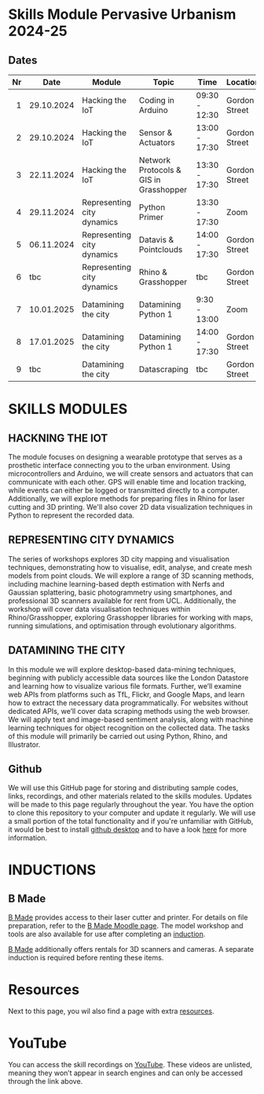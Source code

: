 # Skills Module Pervasive Urbanism 2024-25

## Dates
| Nr   |           Date|                     Module|                                  Topic|                Time|      Location|
|-----:|---------------| --------------------------|---------------------------------------|--------------------|--------------|
|     1|     29.10.2024|            Hacking the IoT|                      Coding in Arduino|      09:30 - 12:30 | Gordon Street|
|     2|     29.10.2024|            Hacking the IoT|                     Sensor & Actuators|      13:00 - 17:30 | Gordon Street|
|     3|     22.11.2024|            Hacking the IoT| Network Protocols & GIS in Grasshopper|      13:30 - 17:30 | Gordon Street|
|     4|     29.11.2024| Representing city dynamics|                          Python Primer|      13:30 - 17:30 |          Zoom|
|     5|     06.11.2024| Representing city dynamics|                  Datavis & Pointclouds|      14:00 - 17:30 | Gordon Street|
|     6|            tbc| Representing city dynamics|                    Rhino & Grasshopper|                tbc | Gordon Street|
|     7|     10.01.2025|        Datamining the city|                    Datamining Python 1|       9:30 - 13:00 |          Zoom|
|     8|     17.01.2025|        Datamining the city|                    Datamining Python 1|      14:00 - 17:30 | Gordon Street|
|     9|            tbc|        Datamining the city|                           Datascraping|                tbc | Gordon Street|

# SKILLS MODULES

## HACKNING THE IOT 
The module focuses on designing a wearable prototype that serves as a prosthetic interface connecting you to the urban environment. Using microcontrollers and Arduino, we will create sensors and actuators that can communicate with each other. GPS will enable time and location tracking, while events can either be logged or transmitted directly to a computer. Additionally, we will explore methods for preparing files in Rhino for laser cutting and 3D printing. We'll also cover 2D data visualization techniques in Python to represent the recorded data.

## REPRESENTING CITY DYNAMICS 
The series of workshops explores 3D city mapping and visualisation techniques, demonstrating how to visualise, edit, analyse, and create mesh models from point clouds. We will explore a range of 3D scanning methods, including machine learning-based depth estimation with Nerfs and Gaussian splattering, basic photogrammetry using smartphones, and professional 3D scanners available for rent from UCL. Additionally, the workshop will cover data visualisation techniques within Rhino/Grasshopper, exploring Grasshopper libraries for working with maps, running simulations, and optimisation through evolutionary algorithms.

## DATAMINING THE CITY 
In this module we will explore desktop-based data-mining techniques, beginning with publicly accessible data sources like the London Datastore and learning how to visualize various file formats. Further, we’ll examine web APIs from platforms such as TfL, Flickr, and Google Maps, and learn how to extract the necessary data programmatically. For websites without dedicated APIs, we’ll cover data scraping methods using the web browser. We will apply text and image-based sentiment analysis, along with machine learning techniques for object recognition on the collected data. The tasks of this module will primarily be carried out using Python, Rhino, and Illustrator.

## Github
We will use this GitHub page for storing and distributing sample codes, links, recordings, and other materials related to the skills modules. Updates will be made to this page regularly throughout the year. You have the option to clone this repository to your computer and update it regularly. We will use a small portion of the total functionality and if you're unfamiliar with GitHub, it would be best to install [github desktop](https://desktop.github.com/) and to have a look [here](https://docs.github.com/en/desktop/overview/getting-started-with-github-desktop) for more information.

# INDUCTIONS

## B Made
[B Made](https://www.ucl.ac.uk/bartlett/about/our-locations-and-facilities/b-made-bartlett-workshops) provides access to their laser cutter and printer. For details on file preparation, refer to the [B Made Moodle page](https://moodle.ucl.ac.uk/course/view.php?id=39723&section=0#tabs-tree-start). The model workshop and tools are also available for use after completing an [induction](https://moodle.ucl.ac.uk/course/view.php?id=39723&section=1#tabs-tree-start).

[B Made](https://moodle.ucl.ac.uk/course/view.php?id=39723&section=46#tabs-tree-start) additionally offers rentals for 3D scanners and cameras. A separate induction is required before renting these items. 

# Resources

Next to this page, you wil also find a page with extra [resources](Resources.md).

# YouTube
You can access the skill recordings on [YouTube](https://www.youtube.com/playlist?list=PL0TJgiFZ0aRLwPoAfxv-mIsKGgSE3zlBg). These videos are unlisted, meaning they won’t appear in search engines and can only be accessed through the link above. 